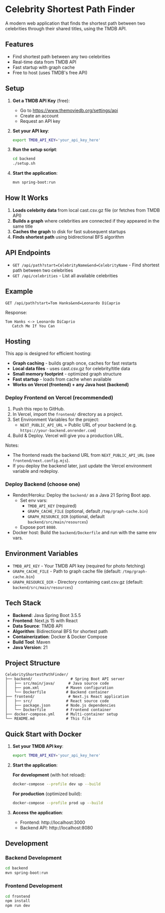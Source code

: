 # Celebrity Shortest Path Finder

A modern web application that finds the shortest path between two celebrities through their shared titles, using the TMDB API.

## Features

- Find shortest path between any two celebrities
- Real-time data from TMDB API
- Fast startup with graph cache
- Free to host (uses TMDB's free API)

## Setup

1. **Get a TMDB API Key** (free):
   - Go to https://www.themoviedb.org/settings/api
   - Create an account
   - Request an API key

2. **Set your API key**:
   ```bash
   export TMDB_API_KEY='your_api_key_here'
   ```

3. **Run the setup script**:
   ```bash
   cd backend
   ./setup.sh
   ```

4. **Start the application**:
   ```bash
   mvn spring-boot:run
   ```

## How It Works

1. **Loads celebrity data** from local cast.csv.gz file (or fetches from TMDB API)
2. **Builds a graph** where celebrities are connected if they appeared in the same title
3. **Caches the graph** to disk for fast subsequent startups
4. **Finds shortest path** using bidirectional BFS algorithm

## API Endpoints

- `GET /api/path?start=CelebrityName&end=CelebrityName` - Find shortest path between two celebrities
- `GET /api/celebrities` - List all available celebrities

## Example

```
GET /api/path?start=Tom Hanks&end=Leonardo DiCaprio
```

Response:
```
Tom Hanks <-> Leonardo DiCaprio
   Catch Me If You Can
```

## Hosting

This app is designed for efficient hosting:
- **Graph caching** - builds graph once, caches for fast restarts
- **Local data files** - uses cast.csv.gz for celebrity/title data
- **Small memory footprint** - optimized graph structure
- **Fast startup** - loads from cache when available
- **Works on Vercel (frontend) + any Java host (backend)**

### Deploy Frontend on Vercel (recommended)

1. Push this repo to GitHub.
2. In Vercel, import the `frontend/` directory as a project.
3. Set Environment Variables for the project:
   - `NEXT_PUBLIC_API_URL` = Public URL of your backend (e.g. `https://your-backend.onrender.com`)
4. Build & Deploy. Vercel will give you a production URL.

Notes:
- The frontend reads the backend URL from `NEXT_PUBLIC_API_URL` (see `frontend/next.config.mjs`).
- If you deploy the backend later, just update the Vercel environment variable and redeploy.

### Deploy Backend (choose one)

- Render/Heroku: Deploy the `backend/` as a Java 21 Spring Boot app.
  - Set env vars:
    - `TMDB_API_KEY` (required)
    - `GRAPH_CACHE_FILE` (optional, default `/tmp/graph-cache.bin`)
    - `GRAPH_RESOURCE_DIR` (optional, default `backend/src/main/resources`)
  - Expose port `8080`.
- Docker host: Build the `backend/Dockerfile` and run with the same env vars.

## Environment Variables

- `TMDB_API_KEY` - Your TMDB API key (required for photo fetching)
- `GRAPH_CACHE_FILE` - Path to graph cache file (default: `/tmp/graph-cache.bin`)
- `GRAPH_RESOURCE_DIR` - Directory containing cast.csv.gz (default: `backend/src/main/resources`)

## Tech Stack

- **Backend**: Java Spring Boot 3.5.5
- **Frontend**: Next.js 15 with React
- **Data Source**: TMDB API
- **Algorithm**: Bidirectional BFS for shortest path
- **Containerization**: Docker & Docker Compose
- **Build Tool**: Maven
- **Java Version**: 21

## Project Structure

```
CelebrityShortestPathFinder/
├── backend/                 # Spring Boot API server
│   ├── src/main/java/      # Java source code
│   ├── pom.xml            # Maven configuration
│   └── Dockerfile         # Backend container
├── frontend/               # Next.js React application
│   ├── src/               # React source code
│   ├── package.json       # Node.js dependencies
│   └── Dockerfile         # Frontend container
├── docker-compose.yml     # Multi-container setup
└── README.md              # This file
```

## Quick Start with Docker

1. **Set your TMDB API key**:
   ```bash
   export TMDB_API_KEY='your_api_key_here'
   ```

2. **Start the application**:

   **For development** (with hot reload):
   ```bash
   docker-compose --profile dev up --build
   ```

   **For production** (optimized build):
   ```bash
   docker-compose --profile prod up --build
   ```

3. **Access the application**:
   - Frontend: http://localhost:3000
   - Backend API: http://localhost:8080

## Development

### Backend Development
```bash
cd backend
mvn spring-boot:run
```

### Frontend Development
```bash
cd frontend
npm install
npm run dev
```